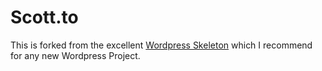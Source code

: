 # Scott.to

This is forked from the excellent [Wordpress Skeleton](https://github.com/scott-r-lindsey/Scottpress) which I recommend for any new Wordpress Project.
